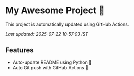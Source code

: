 # My Awesome Project 🚀

This project is automatically updated using GitHub Actions.

_Last updated: 2025-07-22 10:57:03 IST_

## Features
- Auto-update README using Python 🐍
- Auto Git push with GitHub Actions 🤖
